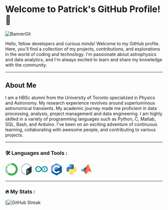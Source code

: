 # Welcome to Patrick's GitHub Profile! 👋

![BannerGit](https://github.com/159Patrick159/159Patrick159/assets/64609829/9c66fafc-db2d-493c-9938-9f4073b22038)

Hello, fellow developers and curious minds! Welcome to my GitHub profile. Here, you'll find a collection of my projects, contributions, and explorations in the world of coding and technology. I'm passionate about astrophysics and data analytics, and I'm always excited to learn and share my knowledge with the community.

---

## About Me

I am a HBSc alumni from the University of Toronto specialized in Physics and Astronomy. My research experience revolves around superluminous astronomical transients. My academic journey made me proficient in data processing, analysis, project management and data engineering. I am highly skilled in a variety of programming languages such as Python, C, Matlab, SQL, Bash, and Arduino. I've been on an exciting adventure of continuous learning, collaborating with awesome people, and contributing to various projects.

---

### :hammer_and_wrench: Languages and Tools :
<div>
  <img src="https://github.com/devicons/devicon/blob/master/icons/anaconda/anaconda-original.svg" title="Anaconda" alt="Anaconda" width="40" height="40"/>&nbsp;
  <img src="https://github.com/devicons/devicon/blob/master/icons/bash/bash-original.svg" title="Bash" alt="Bash" width="40" height="40"/>&nbsp;
  <img src="https://github.com/devicons/devicon/blob/master/icons/arduino/arduino-original.svg" title="Arduino" alt="Arduino" width="40" height="40"/>&nbsp;
  <img src="https://github.com/devicons/devicon/blob/master/icons/c/c-original.svg" title="C" alt="C" width="40" height="40"/>&nbsp;
  <img src="https://github.com/devicons/devicon/blob/master/icons/python/python-original.svg" title="Python" alt="Python" width="40" height="40"/>&nbsp;
  <img src="https://github.com/devicons/devicon/blob/master/icons/matlab/matlab-original.svg" title="Matlab" alt="Matlab" width="40" height="40"/>&nbsp;
</div>

---

### :fire: My Stats :
[![GitHub Streak](https://github-readme-streak-stats.herokuapp.com/?user=159Patrick159)
